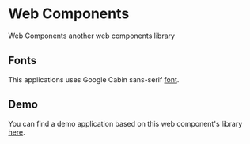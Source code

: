 # Web Components
Web Components another web components library

## Fonts
This applications uses Google Cabin sans-serif [font](https://google-webfonts-helper.herokuapp.com/fonts/cabin?subsets=latin).

## Demo

You can find a demo application based on this web component's library [here](https://web-components-pi.vercel.app/).
